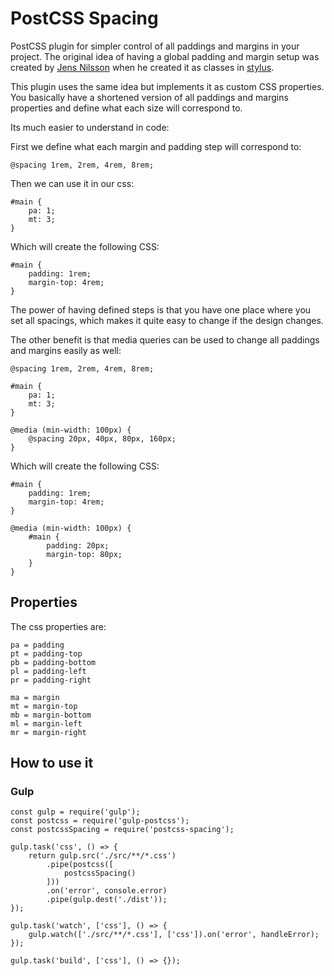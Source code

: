 # PostCSS Spacing

PostCSS plugin for simpler control of all paddings and margins in your project. The original idea of having a global padding and margin setup was created by [Jens Nilsson](https://github.com/jensjns) when he created it as classes in [stylus](https://learnboost.github.io/stylus/). 

This plugin uses the same idea but implements it as custom CSS properties. You basically have a shortened version of all paddings and margins properties and define what each size will correspond to. 

Its much easier to understand in code:

First we define what each margin and padding step will correspond to:

    @spacing 1rem, 2rem, 4rem, 8rem;

Then we can use it in our css:

    #main {
        pa: 1;
        mt: 3;
    }

Which will create the following CSS:

    #main {
        padding: 1rem;
        margin-top: 4rem;
    }

The power of having defined steps is that you have one place where you set all spacings, which makes it quite easy to change if the design changes.

The other benefit is that media queries can be used to change all paddings and margins easily as well:

    @spacing 1rem, 2rem, 4rem, 8rem;

    #main {
        pa: 1;
        mt: 3;
    }

    @media (min-width: 100px) {
        @spacing 20px, 40px, 80px, 160px;
    }


Which will create the following CSS:

    #main {
        padding: 1rem;
        margin-top: 4rem;
    }

    @media (min-width: 100px) {
        #main {
            padding: 20px;
            margin-top: 80px;
        }
    }

## Properties

The css properties are:

    pa = padding
    pt = padding-top
    pb = padding-bottom
    pl = padding-left
    pr = padding-right

    ma = margin
    mt = margin-top
    mb = margin-bottom
    ml = margin-left
    mr = margin-right

## How to use it

### Gulp

    const gulp = require('gulp');
    const postcss = require('gulp-postcss');
    const postcssSpacing = require('postcss-spacing');

    gulp.task('css', () => {
        return gulp.src('./src/**/*.css')
            .pipe(postcss([
                postcssSpacing()
            ]))
            .on('error', console.error)
            .pipe(gulp.dest('./dist'));
    });

    gulp.task('watch', ['css'], () => {
        gulp.watch(['./src/**/*.css'], ['css']).on('error', handleError);
    });

    gulp.task('build', ['css'], () => {});



